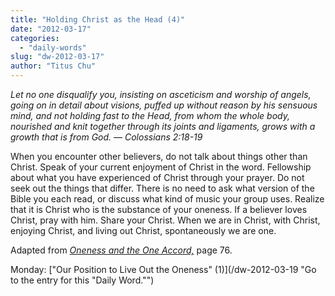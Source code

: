 ```yaml
---
title: "Holding Christ as the Head (4)"
date: "2012-03-17"
categories: 
  - "daily-words"
slug: "dw-2012-03-17"
author: "Titus Chu"
---
```


_Let no one disqualify you, insisting on asceticism and worship of angels, going on in detail about visions, puffed up without reason by his sensuous mind, and not holding fast to the Head, from whom the whole body, nourished and knit together through its joints and ligaments, grows with a growth that is from God. — Colossians 2:18-19_

When you encounter other believers, do not talk about things other than Christ. Speak of your current enjoyment of Christ in the word. Fellowship about what you have experienced of Christ through your prayer. Do not seek out the things that differ. There is no need to ask what version of the Bible you each read, or discuss what kind of music your group uses. Realize that it is Christ who is the substance of your oneness. If a believer loves Christ, pray with him. Share your Christ. When we are in Christ, with Christ, enjoying Christ, and living out Christ, spontaneously we are one.

Adapted from _[Oneness and the One Accord,](/book-oneness "Go to the listing for this book.")_ page 76.

Monday: ["Our Position to Live Out the Oneness" (1)](/dw-2012-03-19 "Go to the entry for this "Daily Word."")
